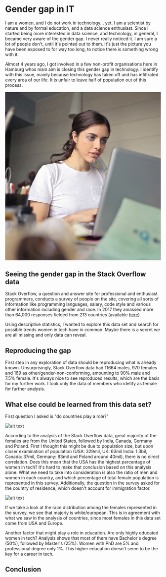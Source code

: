 # Gender gap in IT

I am a women, and I do not work in technology... yet. I am a scientist by nature and by formal education, and a data science enthusiast. Since I started being more interested in data science, and technology, in general, I became very aware of the gender gap. I never really noticed it. I am sure a lot of people don't, until it's pointed out to them. It's just the picture you have been exposed to for way too long, to notice there is something wrong with it. 

Almost 4 years ago, I got involved in a few non-profit organisations here in Hamburg whos main aim is closing this gender gap in technology. I identify with this issue, mainly because technology has taken off and has infiltrated every area of our life. It is unfair to leave half of population out of this process.

![](https://github.com/milbajagic/StackOverflow_2017_survey_analysis/blob/master/photography-of-a-woman-using-laptop-1024403.jpg)

## Seeing the gender gap in the Stack Overflow data

Stack Overflow, a question and answer site for professional and enthusiast programmers, conducts a survey of people on the site, covering all sorts of information like programming languages, salary, code style and various other information including gender and race. In 2017 they amassed more than 64,000 responses fielded from 213 countries (available [here](https://www.kaggle.com/stackoverflow/so-survey-2017/data)). 

Using descriptive statistics, I wanted to explore this data set and search for possible trends women in tech have in common. Maybe there is a secret we are all missing and only data can reveal. 

## Reproducing the gap
First step in any exploration of data should be reproducing what is already known. Unsurprisingly, Stack Overflow data had 11664 males, 970 females and 169 as other/gender-non-conforming, amounting to 90% male and 7.5% female. It's always nice to see reproduced results, which are the basis for my further work. I took only the data of members who idetify as female for further analysis. 

## What else could be learned from this data set?
First question I asked is "do countries play a role?" 

![alt text](https://github.com/milbajagic/StackOverflow_2017_survey_analysis/female_coutry.png)

According to the analysis of the Stack Overflow data, great majority of the females are from the United States, followed by India, Canada, Germany and Poland. First I thought this might be due to population size, but upon closer examination of population (USA: 329mil, UK: 63mil India: 1.3bil, Canada: 37mil, Germany: 83mil and Poland around 40mil), there is no direct correlation. Does this mean that the USA has the highest percentage of women in tech? It's hard to make that conclusion based on this analysis alone. What we need to take into consideration is also the ratio of men and women in each country, and which percentage of total female population is represented in this survey. Additionally, the question in the survey asked for the country of residence, which doesn't account for immigration factor.

![alt text](https://github.com/milbajagic/StackOverflow_2017_survey_analysis/female_race.png)

If we take a look at the race distribution among the females represented in the survey, we see that majoriy is white/european. This is in agreement with what we saw in the analysis of countries, since most females in this data set come from USA and Europe. 

Another factor that might play a role in education. Are only highly educated women in tech? Analysis shows that most of them have Bachelor's degree (50%), followed by Master's (25%). Women with PhD are 5% and professional degree only 1%. This higher education doesn't seem to be the key for a career in tech.

## Conclusion



